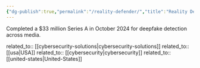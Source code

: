 ```yaml
---
{"dg-publish":true,"permalink":"/reality-defender/","title":"Reality Defender"}
---
```



Completed a $33 million Series A in October 2024 for deepfake detection across media.

related_to:: [[cybersecurity-solutions\|cybersecurity-solutions]]
related_to:: [[usa\|USA]]
related_to:: [[cybersecurity\|cybersecurity]]
related_to:: [[united-states\|United-States]]
